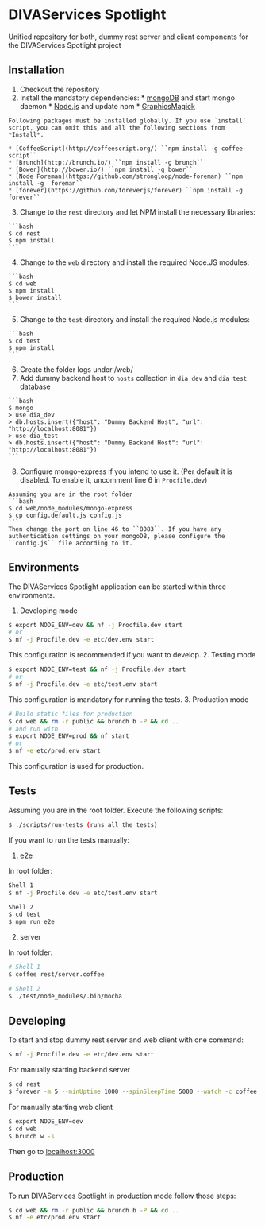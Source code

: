 # DIVAServices Spotlight

Unified repository for both, dummy rest server and client components for the DIVAServices Spotlight project

## Installation

  1. Checkout the repository
  2. Install the mandatory dependencies:
    * [mongoDB](http://docs.mongodb.org/manual/installation/) and start mongo daemon
    * [Node.js](https://docs.npmjs.com/getting-started/installing-node) and update npm
    * [GraphicsMagick](http://www.graphicsmagick.org/)

    Following packages must be installed globally. If you use `install` script, you can omit this and all the following sections from *Install*.

    * [CoffeeScript](http://coffeescript.org/) ``npm install -g coffee-script``
    * [Brunch](http://brunch.io/) ``npm install -g brunch``
    * [Bower](http://bower.io/) ``npm install -g bower``
    * [Node Foreman](https://github.com/strongloop/node-foreman) ``npm install -g  foreman``
    * [forever](https://github.com/foreverjs/forever) ``npm install -g forever``

  3. Change to the ``rest`` directory and let NPM install the necessary libraries:

    ```bash
    $ cd rest
    $ npm install
    ```
  4. Change to the ``web`` directory and install the required Node.JS modules:

    ```bash
    $ cd web
    $ npm install
    $ bower install
    ```
  5. Change to the ``test`` directory and install the required Node.js modules:

    ```bash
    $ cd test
    $ npm install
    ```
  6. Create the folder logs under /web/
  7. Add dummy backend host to ``hosts`` collection in ``dia_dev`` and ``dia_test`` database

    ```bash
    $ mongo
    > use dia_dev
    > db.hosts.insert({"host": "Dummy Backend Host", "url": "http://localhost:8081"})
    > use dia_test
    > db.hosts.insert({"host": "Dummy Backend Host": "url": "http://localhost:8081"})
    ```
  8. Configure mongo-express if you intend to use it. (Per default it is disabled. To enable it, uncomment line 6 in ``Procfile.dev``)

    Assuming you are in the root folder
    ```bash
    $ cd web/node_modules/mongo-express
    $ cp config.default.js config.js
    ```
    Then change the port on line 46 to ``8083``. If you have any authentication settings on your mongoDB, please configure the ``config.js`` file according to it.

## Environments
The DIVAServices Spotlight application can be started within three environments.
  1. Developing mode

  ```bash
  $ export NODE_ENV=dev && nf -j Procfile.dev start
  # or
  $ nf -j Procfile.dev -e etc/dev.env start
  ```
  This configuration is recommended if you want to develop.
  2. Testing mode

  ```bash
  $ export NODE_ENV=test && nf -j Procfile.dev start
  # or
  $ nf -j Procfile.dev -e etc/test.env start
  ```
  This configuration is mandatory for running the tests.
  3. Production mode

  ```bash
  # Build static files for production
  $ cd web && rm -r public && brunch b -P && cd ..
  # and run with
  $ export NODE_ENV=prod && nf start
  # or
  $ nf -e etc/prod.env start
  ```
  This configuration is used for production.

## Tests
Assuming you are in the root folder. Execute the following scripts:
```bash
$ ./scripts/run-tests (runs all the tests)
```
If you want to run the tests manually:
  1. e2e

  In root folder:

  ```bash
  Shell 1
  $ nf -j Procfile.dev -e etc/test.env start

  Shell 2
  $ cd test
  $ npm run e2e
  ```

  2. server

  In root folder:

  ```bash
  # Shell 1
  $ coffee rest/server.coffee

  # Shell 2
  $ ./test/node_modules/.bin/mocha
  ```

## Developing

To start and stop dummy rest server and web client with one command:

```bash
$ nf -j Procfile.dev -e etc/dev.env start
```

For manually starting backend server

```bash
$ cd rest
$ forever -m 5 --minUptime 1000 --spinSleepTime 5000 --watch -c coffee server.coffee
```

For manually starting web client

```bash
$ export NODE_ENV=dev
$ cd web
$ brunch w -s
```

Then go to [localhost:3000](http://localhost:3000)

## Production

To run DIVAServices Spotlight in production mode follow those steps:

```bash
$ cd web && rm -r public && brunch b -P && cd ..
$ nf -e etc/prod.env start
```
